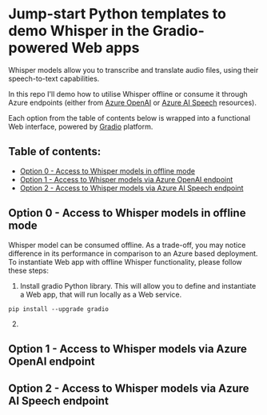 # Jump-start Python templates to demo Whisper in the Gradio-powered Web apps
Whisper models allow you to transcribe and translate audio files, using their speech-to-text capabilities.

In this repo I'll demo how to utilise Whisper offline or consume it through Azure endpoints (either from [Azure OpenAI](https://learn.microsoft.com/en-us/azure/ai-services/openai/overview) or [Azure AI Speech](https://learn.microsoft.com/en-GB/azure/ai-services/speech-service/overview) resources).

Each option from the table of contents below is wrapped into a functional Web interface, powered by [Gradio](https://www.gradio.app/) platform.

## Table of contents:
- [Option 0 - Access to Whisper models in offline mode](https://github.com/LazaUK/AOAI-Whisper-Gradio/blob/main#option-0---access-to-whisper-models-in-offline-mode)
- [Option 1 - Access to Whisper models via Azure OpenAI endpoint](https://github.com/LazaUK/AOAI-Whisper-Gradio/tree/main#option-1---access-to-whisper-models-via-azure-openai-endpoint)
- [Option 2 - Access to Whisper models via Azure AI Speech endpoint](https://github.com/LazaUK/AOAI-Whisper-Gradio/blob/main#option-2---access-to-whisper-models-via-azure-ai-speech-endpoint)

## Option 0 - Access to Whisper models in offline mode
Whisper model can be consumed offline. As a trade-off, you may notice difference in its performance in comparison to an Azure based deployment. To instantiate Web app with offline Whisper functionality, please follow these steps:
1. Install gradio Python library. This will allow you to define and instantiate a Web app, that will run locally as a Web service.
```
pip install --upgrade gradio
```
2. 

## Option 1 - Access to Whisper models via Azure OpenAI endpoint

## Option 2 - Access to Whisper models via Azure AI Speech endpoint
